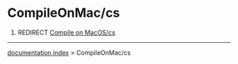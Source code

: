 # CompileOnMac/cs
1.  REDIRECT [Compile on MacOS/cs](Compile_on_MacOS/cs.md)

---
[documentation index](../README.md) > CompileOnMac/cs
